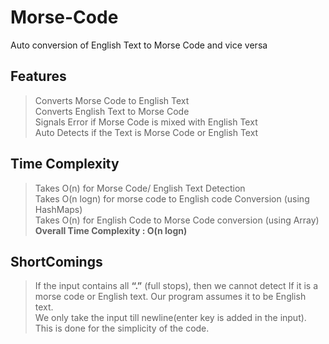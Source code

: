 # Morse-Code
Auto conversion of English Text to Morse Code and vice versa

## Features
> Converts Morse Code to English Text   
> Converts English Text to Morse Code  
> Signals Error if Morse Code is mixed with English Text   
> Auto Detects if the Text is Morse Code or English Text  

## Time Complexity
> Takes O(n) for Morse Code/ English Text Detection  
> Takes O(n logn) for morse code to English code Conversion (using HashMaps)  
> Takes O(n) for English Code to Morse Code conversion (using Array)  
> **Overall Time Complexity : O(n logn)**  

## ShortComings
> If the input contains all **“.”** (full stops), then we cannot detect If it is a morse code or English text. Our program assumes it to be English text.  
> We only take the input till newline(enter key is added in the input). This is done for the simplicity of the code.   
